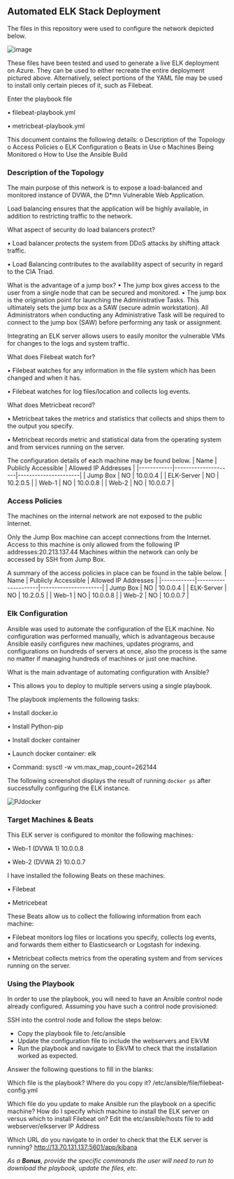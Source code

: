 ## Automated ELK Stack Deployment

The files in this repository were used to configure the network depicted below.

 ![image](https://user-images.githubusercontent.com/94761746/169676049-51b16ad0-01b0-4e78-8a02-1b22e6c237e6.png)


These files have been tested and used to generate a live ELK deployment on Azure. They can be used to either recreate the entire deployment pictured above. Alternatively, select portions of the YAML file may be used to install only certain pieces of it, such as Filebeat.

 Enter the playbook file

•	filebeat-playbook.yml

•	metricbeat-playbook.yml

This document contains the following details:
o	Description of the Topology
o	Access Policies
o	ELK Configuration
o	Beats in Use
o	Machines Being Monitored
o	How to Use the Ansible Build

### Description of the Topology

The main purpose of this network is to expose a load-balanced and monitored instance of DVWA, the D*mn Vulnerable Web Application.

Load balancing ensures that the application will be highly available, in addition to restricting traffic to the network.

What aspect of security do load balancers protect? 

•	Load balancer protects the system from DDoS attacks by shifting attack traffic.

•	Load Balancing contributes to the availability aspect of security in regard to the CIA Triad.

What is the advantage of a jump box?
•	The jump box gives access to the user from a single node that can be secured and monitored.
•	The jump box is the origination point for launching the Administrative Tasks. This ultimately sets the jump box as a SAW (secure admin workstation). All Administrators when conducting any Administrative Task will be required to connect to the jump box (SAW) before performing any task or assignment.

Integrating an ELK server allows users to easily monitor the vulnerable VMs for changes to the logs and system traffic.

What does Filebeat watch for?

•	Filebeat watches for any information in the file system which has been changed and when it has.

•	Filebeat watches for log files/location and collects log events.

What does Metricbeat record?

•	Metricbeat takes the metrics and statistics that collects and ships them to the output you specify.

•	Metricbeat records metric and statistical data from the operating system and from services running on the server.


The configuration details of each machine may be found below.
| Name       | Publicly Accessible | Allowed IP Addresses |
|------------|---------------------|----------------------|
| Jump Box   | NO                  | 10.0.0.4             |
| ELK-Server | NO                  | 10.2.0.5             |
| Web-1      | NO                  | 10.0.0.8             |
| Web-2      | NO                  | 10.0.0.7             |

### Access Policies

The machines on the internal network are not exposed to the public Internet. 

Only the Jump Box machine can accept connections from the Internet. Access to this machine is only allowed from the following IP addresses:20.213.137.44 Machines within the network can only be accessed by SSH from Jump Box.

A summary of the access policies in place can be found in the table below.
| Name       | Publicly Accessible | Allowed IP Addresses |
|------------|---------------------|----------------------|
| Jump Box   | NO                  | 10.0.0.4             |
| ELK-Server | NO                  | 10.2.0.5             |
| Web-1      | NO                  | 10.0.0.8             |
| Web-2      | NO                  | 10.0.0.7             |


### Elk Configuration

Ansible was used to automate the configuration of the ELK machine. No configuration was performed manually, which is advantageous because Ansible easily configures new machines, updates programs, and configurations on hundreds of servers at once, also the process is the same no matter if managing hundreds of machines or just one machine.

What is the main advantage of automating configuration with Ansible?

•	This allows you to deploy to multiple servers using a single playbook.

The playbook implements the following tasks:

•	Install docker.io

•	Install Python-pip

•	Install docker container

•	Launch docker container: elk

•	Command: sysctl -w vm.max_map_count=262144

The following screenshot displays the result of running `docker ps` after successfully configuring the ELK instance.

![PJdocker](https://user-images.githubusercontent.com/94761746/169676201-6c1c6982-0e47-4ec9-8253-a9f7936935cf.PNG)


### Target Machines & Beats

This ELK server is configured to monitor the following machines:

•	Web-1 (DVWA 1)   10.0.0.8

•	Web-2 (DVWA 2) 10.0.0.7

I have installed the following Beats on these machines:

•	Filebeat

•	Metricebeat


These Beats allow us to collect the following information from each machine:

•	Filebeat monitors log files or locations you specify, collects log events, and forwards them either to Elasticsearch or Logstash for indexing.

•	Metricbeat collects metrics from the operating system and from services running on the server.

### Using the Playbook

In order to use the playbook, you will need to have an Ansible control node already configured. Assuming you have such a control node provisioned: 

SSH into the control node and follow the steps below:

- Copy the playbook file to /etc/ansible
- Update the configuration file to include the webservers and ElkVM
- Run the playbook and navigate to ElkVM to check that the installation worked as expected.

Answer the following questions to fill in the blanks:

Which file is the playbook? Where do you copy it?
/etc/ansible/file/filebeat-config.yml

 Which file do you update to make Ansible run the playbook on a specific machine? How do I specify which machine to install the ELK server on versus which to install Filebeat on? Edit the etc/ansible/hosts file to add webserver/elkserver IP Address
 
Which URL do you navigate to in order to check that the ELK server is running? http://13.70.131.137:5601/app/kibana


_As a **Bonus**, provide the specific commands the user will need to run to download the playbook, update the files, etc._
